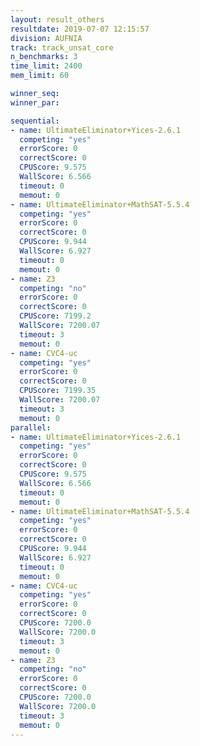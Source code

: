 ```yaml
---
layout: result_others
resultdate: 2019-07-07 12:15:57
division: AUFNIA
track: track_unsat_core
n_benchmarks: 3
time_limit: 2400
mem_limit: 60

winner_seq: 
winner_par: 

sequential:
- name: UltimateEliminator+Yices-2.6.1
  competing: "yes"
  errorScore: 0
  correctScore: 0
  CPUScore: 9.575
  WallScore: 6.566
  timeout: 0
  memout: 0
- name: UltimateEliminator+MathSAT-5.5.4
  competing: "yes"
  errorScore: 0
  correctScore: 0
  CPUScore: 9.944
  WallScore: 6.927
  timeout: 0
  memout: 0
- name: Z3
  competing: "no"
  errorScore: 0
  correctScore: 0
  CPUScore: 7199.2
  WallScore: 7200.07
  timeout: 3
  memout: 0
- name: CVC4-uc
  competing: "yes"
  errorScore: 0
  correctScore: 0
  CPUScore: 7199.35
  WallScore: 7200.07
  timeout: 3
  memout: 0
parallel:
- name: UltimateEliminator+Yices-2.6.1
  competing: "yes"
  errorScore: 0
  correctScore: 0
  CPUScore: 9.575
  WallScore: 6.566
  timeout: 0
  memout: 0
- name: UltimateEliminator+MathSAT-5.5.4
  competing: "yes"
  errorScore: 0
  correctScore: 0
  CPUScore: 9.944
  WallScore: 6.927
  timeout: 0
  memout: 0
- name: CVC4-uc
  competing: "yes"
  errorScore: 0
  correctScore: 0
  CPUScore: 7200.0
  WallScore: 7200.0
  timeout: 3
  memout: 0
- name: Z3
  competing: "no"
  errorScore: 0
  correctScore: 0
  CPUScore: 7200.0
  WallScore: 7200.0
  timeout: 3
  memout: 0
---
```

